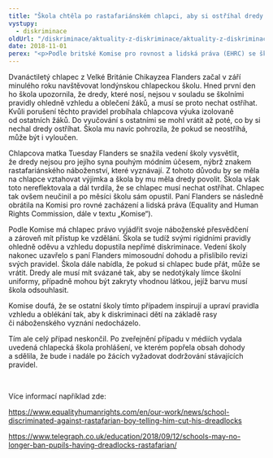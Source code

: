 ```yaml
---
title: "Škola chtěla po rastafariánském chlapci, aby si ostříhal dredy. Tím ho však diskriminovala."
vystupy:
  - diskriminace
oldUrl: "/diskriminace/aktuality-z-diskriminace/aktuality-z-diskriminace-2018/skola-chtela-po-rastafarianskem-chlapci-aby-si-ostrihal-dredy-tim-ho-vsak-diskriminovala/"
date: 2018-11-01
perex: "<p>Podle britské Komise pro rovnost a lidská práva (EHRC) se škola dopustila diskriminace, jelikož chlapcovy dredy jsou součástí jeho rastafariánského náboženského vyznání.</p>"
---
```


<!-- imported from the old website -->

<p>Dvanáctiletý chlapec z Velké Británie Chikayzea Flanders začal v září minulého roku navštěvovat londýnskou chlapeckou školu. Hned první den ho škola upozornila, že dredy, které nosí, nejsou v souladu se školními pravidly ohledně vzhledu a oblečení žáků, a musí se proto nechat ostříhat. Kvůli porušení těchto pravidel probíhala chlapcova výuka izolovaně od ostatních žáků. Do vyučování s ostatními se mohl vrátit až poté, co by si nechal dredy ostříhat. Škola mu navíc pohrozila, že pokud se neostříhá, může být i vyloučen.</p> <p>Chlapcova matka Tuesday Flanders se snažila vedení školy vysvětlit, že dredy nejsou pro jejího syna pouhým módním účesem, nýbrž znakem rastafariánského náboženství, které vyznávají. Z tohoto důvodu by se měla na chlapce vztahovat výjimka a škola by mu měla dredy povolit. Škola však toto nereflektovala a dál tvrdila, že se chlapec musí nechat ostříhat. Chlapec tak ovšem neučinil a po měsíci školu sám opustil. Paní Flanders se následně obrátila na Komisi pro rovné zacházení a lidská práva (Equality and Human Rights Commission, dále v textu „Komise“). </p> <p>Podle Komise má chlapec právo vyjádřit svoje náboženské přesvědčení a zároveň mít přístup ke vzdělání. Škola se tudíž svými rigidními pravidly ohledně oděvu a vzhledu dopustila nepřímé diskriminace. Vedení školy nakonec uzavřelo s paní Flanders mimosoudní dohodu a přislíbilo revizi svých pravidel. Škola dále nabídla, že pokud si chlapec bude přát, může se vrátit. Dredy ale musí mít svázané tak, aby se nedotýkaly límce školní uniformy, případně mohou být zakryty vhodnou látkou, jejíž barvu musí škola odsouhlasit.</p> <p>Komise doufá, že se ostatní školy tímto případem inspirují a upraví pravidla vzhledu a oblékání tak, aby k diskriminaci dětí na základě rasy či náboženského vyznání nedocházelo.</p> <p>Tím ale celý případ neskončil. Po zveřejnění případu v médiích vydala uvedená chlapecká škola prohlášení, ve kterém popřela obsah dohody a sdělila, že bude i nadále po žácích vyžadovat dodržování stávajících pravidel.</p> <p> </p> <p>Více informací například zde:</p> <p><a href="https://www.equalityhumanrights.com/en/our-work/news/school-discriminated-against-rastafarian-boy-telling-him-cut-his-dreadlocks" target="_blank">https://www.equalityhumanrights.com/en/our-work/news/school-discriminated-against-rastafarian-boy-telling-him-cut-his-dreadlocks</a></p> <p><a href="https://www.telegraph.co.uk/education/2018/09/12/schools-may-no-longer-ban-pupils-having-dreadlocks-rastafarian/" target="_blank">https://www.telegraph.co.uk/education/2018/09/12/schools-may-no-longer-ban-pupils-having-dreadlocks-rastafarian/</a></p>

